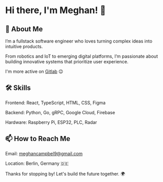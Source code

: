 # Hi there, I'm Meghan! 👋

## 🚀 About Me

I’m a fullstack software engineer who loves turning complex ideas into intuitive products. 

From robotics and IoT to emerging digital platforms, I’m passionate about building innovative systems that prioritize user experience.

I'm more active on [Gitlab](https://gitlab.com/meghancampbell) 😉

## 🛠 Skills

Frontend: React, TypeScript, HTML, CSS, Figma

Backend: Python, Go, gRPC, Google Cloud, Firebase

Hardware: Raspberry Pi, ESP32, PLC, Radar

## 📫 How to Reach Me

Email: meghancampbel9@gmail.com

Location: Berlin, Germany 🇩🇪

Thanks for stopping by! Let's build the future together. 🌍

